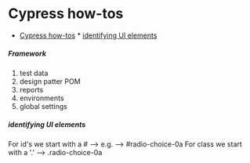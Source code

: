 # Cypress how-tos
<!-- TOC -->
* [Cypress how-tos](#cypress-how-tos)
        * [identifying UI elements](#identifying-ui-elements)
<!-- TOC -->

##### Framework
1) test data
2) design patter POM
3) reports
4) environments 
5) global settings

##### identifying UI elements
For id's we start with a # --> e.g. --> #radio-choice-0a
For class we start with a '.' --> .radio-choice-0a


